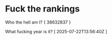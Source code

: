# Fuck the rankings

Who the hell am I?
{ 38632837 }

What fucking year is it?
[ 2025-07-22T13:56:40Z ]
